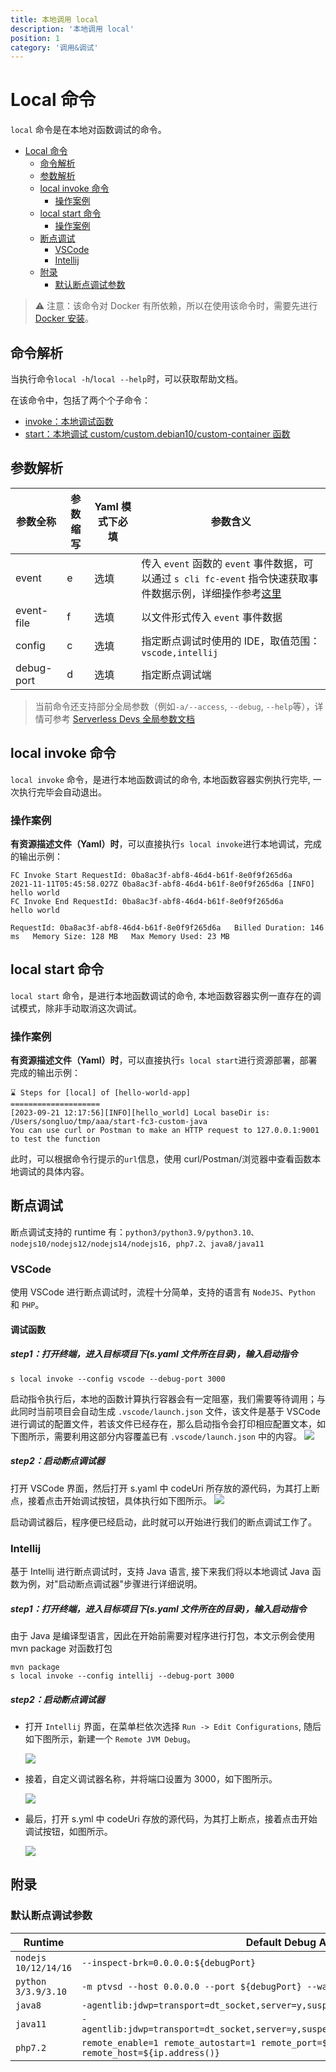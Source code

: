 ```yaml
---
title: 本地调用 local
description: '本地调用 local'
position: 1
category: '调用&调试'
---
```


# Local 命令

`local` 命令是在本地对函数调试的命令。

- [Local 命令](#local-命令)
  - [命令解析](#命令解析)
  - [参数解析](#参数解析)
  - [local invoke 命令](#local-invoke-命令)
    - [操作案例](#操作案例)
  - [local start 命令](#local-start-命令)
    - [操作案例](#操作案例-1)
  - [断点调试](#断点调试)
    - [VSCode](#vscode)
    - [Intellij](#intellij)
  - [附录](#附录)
    - [默认断点调试参数](#默认断点调试参数)

> ⚠️ 注意：该命令对 Docker 有所依赖，所以在使用该命令时，需要先进行 [Docker 安装](https://docs.docker.com/get-started/#download-and-install-docker)。

## 命令解析

当执行命令`local -h`/`local --help`时，可以获取帮助文档。

在该命令中，包括了两个个子命令：

- [invoke：本地调试函数](#local-invoke-命令)
- [start：本地调试 custom/custom.debian10/custom-container 函数](#local-start-命令)

## 参数解析

| 参数全称   | 参数缩写 | Yaml 模式下必填 | 参数含义                                                                                                                                                                                 |
| ---------- | -------- | --------------- | ---------------------------------------------------------------------------------------------------------------------------------------------------------------------------------------- |
| event      | e        | 选填            | 传入 `event` 函数的 `event` 事件数据，可以通过 `s cli fc-event` 指令快速获取事件数据示例，详细操作参考[这里](https://github.com/devsapp/fc/blob/main/docs/zh/command/invoke.md#注意事项) |
| event-file | f        | 选填            | 以文件形式传入 `event` 事件数据                                                                                                                                                          |
| config     | c        | 选填            | 指定断点调试时使用的 IDE，取值范围：`vscode,intellij`                                                                                                                                    |
| debug-port | d        | 选填            | 指定断点调试端                                                                                                                                                                           |

<!--       | tmp-dir  | -               | 选填 | 自定义函数运行环境中 `/tmp` 路径的本机挂载路径，默认为 `./.s/tmp/invoke/functionName`/ | -->

> 当前命令还支持部分全局参数（例如`-a/--access`, `--debug`, `--help`等），详情可参考 [Serverless Devs 全局参数文档](https://github.com/Serverless-Devs/Serverless-Devs/blob/master/docs/zh/command/readme.md#%E5%85%A8%E5%B1%80%E5%8F%82%E6%95%B0)

## local invoke 命令

`local invoke` 命令，是进行本地函数调试的命令, 本地函数容器实例执行完毕, 一次执行完毕会自动退出。

### 操作案例

**有资源描述文件（Yaml）时**，可以直接执行`s local invoke`进行本地调试，完成的输出示例：

```
FC Invoke Start RequestId: 0ba8ac3f-abf8-46d4-b61f-8e0f9f265d6a
2021-11-11T05:45:58.027Z 0ba8ac3f-abf8-46d4-b61f-8e0f9f265d6a [INFO] hello world
FC Invoke End RequestId: 0ba8ac3f-abf8-46d4-b61f-8e0f9f265d6a
hello world

RequestId: 0ba8ac3f-abf8-46d4-b61f-8e0f9f265d6a   Billed Duration: 146 ms   Memory Size: 128 MB   Max Memory Used: 23 MB
```

## local start 命令

`local start` 命令，是进行本地函数调试的命令, 本地函数容器实例一直存在的调试模式，除非手动取消这次调试。

### 操作案例

**有资源描述文件（Yaml）时**，可以直接执行`s local start`进行资源部署，部署完成的输出示例：

```text
⌛ Steps for [local] of [hello-world-app]
====================
[2023-09-21 12:17:56][INFO][hello_world] Local baseDir is: /Users/songluo/tmp/aaa/start-fc3-custom-java
You can use curl or Postman to make an HTTP request to 127.0.0.1:9001 to test the function
```

此时，可以根据命令行提示的`url`信息，使用 curl/Postman/浏览器中查看函数本地调试的具体内容。

## 断点调试

断点调试支持的 runtime 有：`python3/python3.9/python3.10、nodejs10/nodejs12/nodejs14/nodejs16, php7.2、java8/java11`

### VSCode

使用 VSCode 进行断点调试时，流程十分简单，支持的语言有 `NodeJS`、`Python` 和 `PHP`。

#### 调试函数

##### step1：打开终端，进入目标项目下(s.yaml 文件所在目录)，输入启动指令

```
s local invoke --config vscode --debug-port 3000
```

启动指令执行后，本地的函数计算执行容器会有一定阻塞，我们需要等待调用；与此同时当前项目会自动生成 `.vscode/launch.json` 文件，该文件是基于 VSCode 进行调试的配置文件，若该文件已经存在，那么启动指令会打印相应配置文本，如下图所示，需要利用这部分内容覆盖已有 `.vscode/launch.json` 中的内容。
![](https://img.alicdn.com/imgextra/i3/O1CN01DcU4ca1VBiSYwrFh4_!!6000000002615-2-tps-1142-387.png)

##### step2：启动断点调试器

打开 VSCode 界面，然后打开 s.yaml 中 codeUri 所存放的源代码，为其打上断点，接着点击开始调试按钮，具体执行如下图所示。
![](https://img.alicdn.com/imgextra/i3/O1CN01yycXnv1vzLO4cB9pv_!!6000000006243-2-tps-750-410.png)

启动调试器后，程序便已经启动，此时就可以开始进行我们的断点调试工作了。

### Intellij

基于 Intellij 进行断点调试时，支持 Java 语言, 接下来我们将以本地调试 Java 函数为例，对"启动断点调试器"步骤进行详细说明。

##### step1：打开终端，进入目标项目下(s.yaml 文件所在的目录)，输入启动指令

由于 Java 是编译型语言，因此在开始前需要对程序进行打包，本文示例会使用 mvn package 对函数打包

```
mvn package
s local invoke --config intellij --debug-port 3000
```

##### step2：启动断点调试器

- 打开 `Intellij` 界面，在菜单栏依次选择 `Run -> Edit Configurations`, 随后如下图所示，新建一个 `Remote JVM Debug`。

  ![](https://img.alicdn.com/imgextra/i3/O1CN01rauocH1lv5Y3crJOB_!!6000000004880-2-tps-1080-389.png)

- 接着，自定义调试器名称，并将端口设置为 3000，如下图所示。

  ![](https://img.alicdn.com/imgextra/i4/O1CN01FRAQlP1cXQXeReL4z_!!6000000003610-2-tps-1080-817.png)

- 最后，打开 s.yml 中 codeUri 存放的源代码，为其打上断点，接着点击开始调试按钮，如图所示。

  ![](https://img.alicdn.com/imgextra/i1/O1CN01uaa9LY1kBSTUS6hdp_!!6000000004645-2-tps-1080-663.png)

## 附录

### 默认断点调试参数

| **Runtime**          | **Default Debug Args**                                                                    |
| -------------------- | ----------------------------------------------------------------------------------------- |
| `nodejs 10/12/14/16` | `--inspect-brk=0.0.0.0:${debugPort}`                                                      |
| `python 3/3.9/3.10`  | `-m ptvsd --host 0.0.0.0 --port ${debugPort} --wait`                                      |
| `java8`              | `-agentlib:jdwp=transport=dt_socket,server=y,suspend=y,quiet=y,address=${debugPort}`      |
| `java11`             | `-agentlib:jdwp=transport=dt_socket,server=y,suspend=y,quiet=y,address=*:${debugPort}`    |
| `php7.2`             | `remote_enable=1 remote_autostart=1 remote_port=${debugPort} remote_host=${ip.address()}` |

